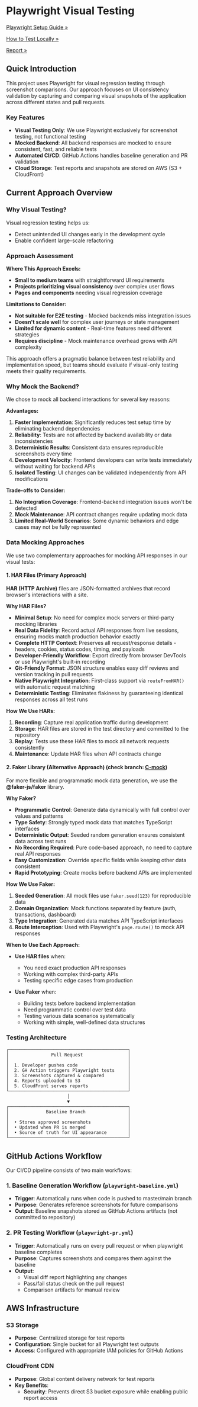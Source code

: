 # Playwright Visual Testing

[Playwright Setup Guide »](./docs/pw-setup-guide.md)

[How to Test Locally »](./docs/pw-local-testing.md)

[Report »](./docs/pw-report.md)

## Quick Introduction

This project uses Playwright for visual regression testing through screenshot comparisons. Our approach focuses on UI consistency validation by capturing and comparing visual snapshots of the application across different states and pull requests.

### Key Features
- **Visual Testing Only**: We use Playwright exclusively for screenshot testing, not functional testing
- **Mocked Backend**: All backend responses are mocked to ensure consistent, fast, and reliable tests
- **Automated CI/CD**: GitHub Actions handles baseline generation and PR validation
- **Cloud Storage**: Test reports and snapshots are stored on AWS (S3 + CloudFront)

## Current Approach Overview

### Why Visual Testing?
Visual regression testing helps us:
- Detect unintended UI changes early in the development cycle
- Enable confident large-scale refactoring

### Approach Assessment

**Where This Approach Excels:**
- **Small to medium teams** with straightforward UI requirements
- **Projects prioritizing visual consistency** over complex user flows
- **Pages and components** needing visual regression coverage

**Limitations to Consider:**
- **Not suitable for E2E testing** - Mocked backends miss integration issues
- **Doesn't scale well** for complex user journeys or state management
- **Limited for dynamic content** - Real-time features need different strategies
- **Requires discipline** - Mock maintenance overhead grows with API complexity

This approach offers a pragmatic balance between test reliability and implementation speed, but teams should evaluate if visual-only testing meets their quality requirements.

### Why Mock the Backend?
We chose to mock all backend interactions for several key reasons:

**Advantages:**
1. **Faster Implementation**: Significantly reduces test setup time by eliminating backend dependencies
2. **Reliability**: Tests are not affected by backend availability or data inconsistencies
3. **Deterministic Results**: Consistent data ensures reproducible screenshots every time
4. **Development Velocity**: Frontend developers can write tests immediately without waiting for backend APIs
5. **Isolated Testing**: UI changes can be validated independently from API modifications

**Trade-offs to Consider:**
1. **No Integration Coverage**: Frontend-backend integration issues won't be detected
2. **Mock Maintenance**: API contract changes require updating mock data
3. **Limited Real-World Scenarios**: Some dynamic behaviors and edge cases may not be fully represented

### Data Mocking Approaches

We use two complementary approaches for mocking API responses in our visual tests:

#### 1. HAR Files (Primary Approach)

**HAR (HTTP Archive)** files are JSON-formatted archives that record browser's interactions with a site.

**Why HAR Files?**
- **Minimal Setup**: No need for complex mock servers or third-party mocking libraries
- **Real Data Fidelity**: Record actual API responses from live sessions, ensuring mocks match production behavior exactly
- **Complete HTTP Context**: Preserves all request/response details - headers, cookies, status codes, timing, and payloads
- **Developer-Friendly Workflow**: Export directly from browser DevTools or use Playwright's built-in recording
- **Git-Friendly Format**: JSON structure enables easy diff reviews and version tracking in pull requests
- **Native Playwright Integration**: First-class support via `routeFromHAR()` with automatic request matching
- **Deterministic Testing**: Eliminates flakiness by guaranteeing identical responses across all test runs

**How We Use HARs:**
1. **Recording**: Capture real application traffic during development
2. **Storage**: HAR files are stored in the test directory and committed to the repository
3. **Replay**: Tests use these HAR files to mock all network requests consistently
4. **Maintenance**: Update HAR files when API contracts change

#### 2. Faker Library (Alternative Approach) (check branch: [C-mock](https://github.com/ilearnjs/vue-playwright/tree/C_mock))

For more flexible and programmatic mock data generation, we use the **@faker-js/faker** library.

**Why Faker?**
- **Programmatic Control**: Generate data dynamically with full control over values and patterns
- **Type Safety**: Strongly typed mock data that matches TypeScript interfaces
- **Deterministic Output**: Seeded random generation ensures consistent data across test runs
- **No Recording Required**: Pure code-based approach, no need to capture real API responses
- **Easy Customization**: Override specific fields while keeping other data consistent
- **Rapid Prototyping**: Create mocks before backend APIs are implemented

**How We Use Faker:**
1. **Seeded Generation**: All mock files use `faker.seed(123)` for reproducible data
2. **Domain Organization**: Mock functions separated by feature (auth, transactions, dashboard)
3. **Type Integration**: Generated data matches API TypeScript interfaces
4. **Route Interception**: Used with Playwright's `page.route()` to mock API responses

**When to Use Each Approach:**
- **Use HAR files** when:
  - You need exact production API responses
  - Working with complex third-party APIs
  - Testing specific edge cases from production

- **Use Faker** when:
  - Building tests before backend implementation
  - Need programmatic control over test data
  - Testing various data scenarios systematically
  - Working with simple, well-defined data structures

### Testing Architecture

```
┌─────────────────────────────────────────────┐
│                Pull Request                 │
│                                             │
│  1. Developer pushes code                   │
│  2. GH Action triggers Playwright tests     │
│  3. Screenshots captured & compared         │
│  4. Reports uploaded to S3                  │
│  5. CloudFront serves reports               │
└─────────────────────────────────────────────┘
                       │
                       ▼
┌─────────────────────────────────────────────┐
│              Baseline Branch                │
│                                             │
│  • Stores approved screenshots              │
│  • Updated when PR is merged                │
│  • Source of truth for UI appearance        │
└─────────────────────────────────────────────┘
```

## GitHub Actions Workflow

Our CI/CD pipeline consists of two main workflows:

### 1. Baseline Generation Workflow (`playwright-baseline.yml`)
- **Trigger**: Automatically runs when code is pushed to master/main branch
- **Purpose**: Generates reference screenshots for future comparisons
- **Output**: Baseline snapshots stored as GitHub Actions artifacts (not committed to repository)

### 2. PR Testing Workflow (`playwright-pr.yml`)
- **Trigger**: Automatically runs on every pull request or when playwright baseline completes
- **Purpose**: Captures screenshots and compares them against the baseline
- **Output**:
  - Visual diff report highlighting any changes
  - Pass/fail status check on the pull request
  - Comparison artifacts for manual review

## AWS Infrastructure

### S3 Storage
- **Purpose**: Centralized storage for test reports
- **Configuration**: Single bucket for all Playwright test outputs
- **Access**: Configured with appropriate IAM policies for GitHub Actions

### CloudFront CDN
- **Purpose**: Global content delivery network for test reports
- **Key Benefits**:
  - **Security**: Prevents direct S3 bucket exposure while enabling public report access
